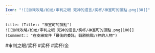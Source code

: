 ```yaml
---
Icon: "![[游戏攻略/如龙/审判之眼 死神的遗言/奖杯/神室町的頂點.png|30]]"
---
```

```ad-common-gold-trophy
title: (Title:: "神室町的頂點")
![[游戏攻略/如龙/审判之眼 死神的遗言/奖杯/神室町的頂點.png|100]]
(Comment:: "在支線案件「最後的委託」戰勝挑戰八神的人物")
```

#审判之眼/奖杯 #奖杯 #奖杯/金
